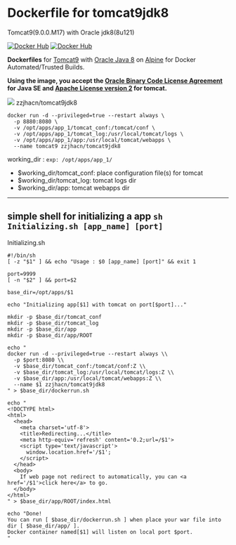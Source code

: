 # Dockerfile for tomcat9jdk8
Tomcat9(9.0.0.M17) with Oracle jdk8(8u121)

[![Docker Hub](https://img.shields.io/docker/pulls/zzjhacn/tomcat9jdk8.svg?style=flat)](https://registry.hub.docker.com/u/zzjhacn/tomcat9jdk8/)
[![Docker Hub](https://img.shields.io/docker/stars/zzjhacn/tomcat9jdk8.svg?style=flat)](https://registry.hub.docker.com/u/zzjhacn/tomcat9jdk8/)

**Dockerfiles** for [Tomcat9](https://tomcat.apache.org) with [Oracle Java 8](http://www.oracle.com/technetwork/java/index.html) on [Alpine](https://registry.hub.docker.com/_/alpine/) for Docker Automated/Trusted Builds.

**Using the image, you accept the [Oracle Binary Code License Agreement](http://www.oracle.com/technetwork/java/javase/terms/license/index.html) for Java SE and [Apache License version 2](http://www.apache.org/licenses) for tomcat.**

[![](https://img.shields.io/badge/size-78MB-blue.svg)]() zzjhacn/tomcat9jdk8

```
docker run -d --privileged=true --restart always \
  -p 8880:8080 \
  -v /opt/apps/app_1/tomcat_conf:/tomcat/conf \
  -v /opt/apps/app_1/tomcat_log:/usr/local/tomcat/logs \
  -v /opt/apps/app_1/app:/usr/local/tomcat/webapps \
  --name tomcat9 zzjhacn/tomcat9jdk8
```


working_dir : `exp: /opt/apps/app_1/`
* $working_dir/tomcat_conf: place configuration file(s) for tomcat
* $working_dir/tomcat_log: tomcat logs dir
* $working_dir/app: tomcat webapps dir

----

## simple shell for initializing a app `sh Initializing.sh [app_name] [port]`

Initializing.sh
```shell
#!/bin/sh
[ -z "$1" ] && echo "Usage : $0 [app_name] [port]" && exit 1

port=9999
[ -n "$2" ] && port=$2

base_dir=/opt/apps/$1

echo "Initializing app[$1] with tomcat on port[$port]..."

mkdir -p $base_dir/tomcat_conf
mkdir -p $base_dir/tomcat_log
mkdir -p $base_dir/app
mkdir -p $base_dir/app/ROOT

echo "
docker run -d --privileged=true --restart always \\
  -p $port:8080 \\
  -v $base_dir/tomcat_conf:/tomcat/conf:Z \\
  -v $base_dir/tomcat_log:/usr/local/tomcat/logs:Z \\
  -v $base_dir/app:/usr/local/tomcat/webapps:Z \\
  --name $1 zzjhacn/tomcat9jdk8
" > $base_dir/dockerrun.sh

echo "
<!DOCTYPE html>
<html>
  <head>
    <meta charset='utf-8'>
    <title>Redirecting...</title>
    <meta http-equiv='refresh' content='0.2;url=/$1'>
    <script type='text/javascript'>
      window.location.href='/$1';
    </script>
  </head>
  <body>
    If web page not redirect to automatically, you can <a href='/$1'>click here</a> to go.
  </body>
</html>
" > $base_dir/app/ROOT/index.html

echo "Done!
You can run [ $base_dir/dockerrun.sh ] when place your war file into dir [ $base_dir/app/ ].
Docker container named[$1] will listen on local port $port.
"
```
